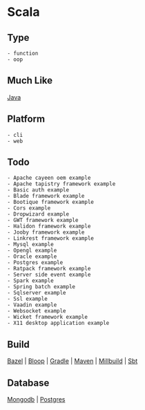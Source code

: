 # Scala

## Type
	- function
	- oop
## Much Like
[Java](JAVA.md)
## Platform
	- cli
	- web
## Todo
	- Apache cayeen oem example
	- Apache tapistry framework example
	- Basic auth example
	- Blade framework example
	- Bootique framework example
	- Cors example
	- Dropwizard example
	- GWT framework example
	- Halidon framework example
	- Jooby framework example
	- Linkrest framework example
	- Mysql example
	- Opengl example
	- Oracle example
	- Postgres example
	- Ratpack framework example
	- Server side event example
	- Spark example
	- Spring batch example
	- Sqlserver example
	- Ssl example
	- Vaadin example
	- Websocket example
	- Wicket framework example
	- X11 desktop application example
## Build
[Bazel](https://github.com/bearddan2000?tab=repositories&q=scala+bazel&type=&language=&sort=) | [Bloop](https://github.com/bearddan2000?tab=repositories&q=scala+bloop&type=&language=&sort=) | [Gradle](https://github.com/bearddan2000?tab=repositories&q=scala+gradle&type=&language=&sort=) | [Maven](https://github.com/bearddan2000?tab=repositories&q=scala+maven&type=&language=&sort=) | [Millbuild](https://github.com/bearddan2000?tab=repositories&q=scala+millbuild&type=&language=&sort=) | [Sbt](https://github.com/bearddan2000?tab=repositories&q=scala+sbt&type=&language=&sort=)
## Database
[Mongodb](https://github.com/bearddan2000?tab=repositories&q=scala+mongodb&type=&language=&sort=) | [Postgres](https://github.com/bearddan2000?tab=repositories&q=scala+postgres&type=&language=&sort=)